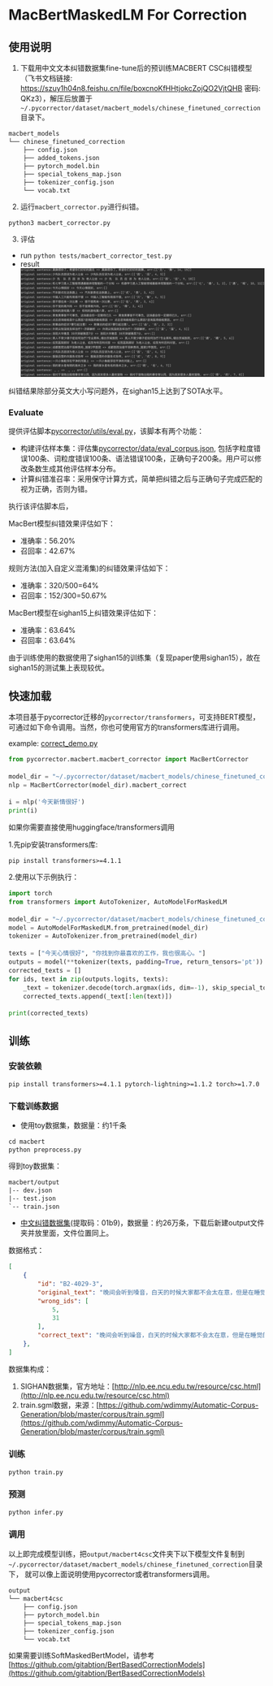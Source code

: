 # MacBertMaskedLM For Correction

## 使用说明

1. 下载用中文文本纠错数据集fine-tune后的预训练MACBERT CSC纠错模型（飞书文档链接: https://szuy1h04n8.feishu.cn/file/boxcnoKfHHtjokcZojQO2VjtQHB
   密码: QKz3），解压后放置于`~/.pycorrector/dataset/macbert_models/chinese_finetuned_correction`目录下。

```
macbert_models
└── chinese_finetuned_correction
    ├── config.json
    ├── added_tokens.json
    ├── pytorch_model.bin
    ├── special_tokens_map.json
    ├── tokenizer_config.json
    └── vocab.txt
```

2. 运行`macbert_corrector.py`进行纠错。

```
python3 macbert_corrector.py
```

3. 评估

- run
  `python tests/macbert_corrector_test.py`
- result
  ![result](../../docs/git_image/macbert_result.jpg)

纠错结果除部分英文大小写问题外，在sighan15上达到了SOTA水平。

### Evaluate

提供评估脚本[pycorrector/utils/eval.py](../utils/eval.py)，该脚本有两个功能：

- 构建评估样本集：评估集[pycorrector/data/eval_corpus.json](../data/eval_corpus.json),
  包括字粒度错误100条、词粒度错误100条、语法错误100条，正确句子200条。用户可以修改条数生成其他评估样本分布。
- 计算纠错准召率：采用保守计算方式，简单把纠错之后与正确句子完成匹配的视为正确，否则为错。

执行该评估脚本后，

MacBert模型纠错效果评估如下：

- 准确率：56.20%
- 召回率：42.67%

规则方法(加入自定义混淆集)的纠错效果评估如下：

- 准确率：320/500=64%
- 召回率：152/300=50.67%

MacBert模型在sighan15上纠错效果评估如下：

- 准确率：63.64%
- 召回率：63.64%

由于训练使用的数据使用了sighan15的训练集（复现paper使用sighan15），故在sighan15的测试集上表现较优。

## 快速加载

本项目基于pycorrector迁移的`pycorrector/transformers`，可支持BERT模型，可通过如下命令调用。当然，你也可使用官方的transformers库进行调用。

example: [correct_demo.py](correct_demo.py)

```python
from pycorrector.macbert.macbert_corrector import MacBertCorrector

model_dir = "~/.pycorrector/dataset/macbert_models/chinese_finetuned_correction"
nlp = MacBertCorrector(model_dir).macbert_correct

i = nlp('今天新情很好')
print(i)
```

如果你需要直接使用huggingface/transformers调用

1.先pip安装transformers库:

```shell
pip install transformers>=4.1.1
```
2.使用以下示例执行：

```python
import torch
from transformers import AutoTokenizer, AutoModelForMaskedLM

model_dir = "~/.pycorrector/dataset/macbert_models/chinese_finetuned_correction"
model = AutoModelForMaskedLM.from_pretrained(model_dir)
tokenizer = AutoTokenizer.from_pretrained(model_dir)

texts = ["今天心情很好", "你找到你最喜欢的工作，我也很高心。"]
outputs = model(**tokenizer(texts, padding=True, return_tensors='pt'))
corrected_texts = []
for ids, text in zip(outputs.logits, texts):
    _text = tokenizer.decode(torch.argmax(ids, dim=-1), skip_special_tokens=True).replace(' ', '')
    corrected_texts.append(_text[:len(text)])

print(corrected_texts)
```

## 训练

### 安装依赖
```shell
pip install transformers>=4.1.1 pytorch-lightning>=1.1.2 torch>=1.7.0 
```
### 下载训练数据

- 使用toy数据集，数据量：约1千条
```shell
cd macbert
python preprocess.py
```
得到toy数据集：
```shell
macbert/output
|-- dev.json
|-- test.json
`-- train.json
```

- [中文纠错数据集](https://pan.baidu.com/s/1BV5tr9eONZCI0wERFvr0gQ)(提取码：01b9)，数据量：约26万条，下载后新建output文件夹并放里面，文件位置同上。

数据格式：
```json
[
    {
        "id": "B2-4029-3",
        "original_text": "晚间会听到嗓音，白天的时候大家都不会太在意，但是在睡觉的时候这嗓音成为大家的恶梦。",
        "wrong_ids": [
            5,
            31
        ],
        "correct_text": "晚间会听到噪音，白天的时候大家都不会太在意，但是在睡觉的时候这噪音成为大家的恶梦。"
    },
]
```
数据集构成：
1. SIGHAN数据集，官方地址：[http://nlp.ee.ncu.edu.tw/resource/csc.html](http://nlp.ee.ncu.edu.tw/resource/csc.html)
2. train.sgml数据，来源：[https://github.com/wdimmy/Automatic-Corpus-Generation/blob/master/corpus/train.sgml](https://github.com/wdimmy/Automatic-Corpus-Generation/blob/master/corpus/train.sgml) 

### 训练
```shell
python train.py
```
### 预测
```shell
python infer.py
```

### 调用
以上即完成模型训练，把`output/macbert4csc`文件夹下以下模型文件复制到`~/.pycorrector/dataset/macbert_models/chinese_finetuned_correction`目录下，
就可以像上面说明使用pycorrector或者transformers调用。

```shell
output
└── macbert4csc
    ├── config.json
    ├── pytorch_model.bin
    ├── special_tokens_map.json
    ├── tokenizer_config.json
    └── vocab.txt
```

如果需要训练SoftMaskedBertModel，请参考[https://github.com/gitabtion/BertBasedCorrectionModels](https://github.com/gitabtion/BertBasedCorrectionModels)

